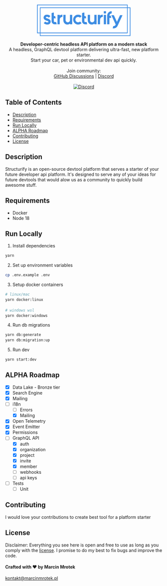 <p align="center">
  <a href="https://github.com/structurify/structurify" target="blank">
    <img src="./structurify.svg" width="300" alt="Nest Logo" />
  </a>
</p>

<div align="center">
  <strong>Developer-centric headless API platform on a modern stack</strong>
</div>

<div align="center">
  A headless, GraphQL devtool platform delivering ultra-fast, new platform starter.<br/>Start your car, pet or environmental dev api quickly.
</div>

<br>

<div align="center">
  Join community: <br>
   <a href="https://github.com/structurify/structurify/discussions">GitHub Discussions</a>
  <span> | </span>
  <a href="https://discord.gg/XXY97KXdG8">Discord</a>
</div>

<br>

<div align="center">
  <a href="https://discord.gg/XXY97KXdG8" target="_blank"><img src="https://img.shields.io/badge/discord-online-brightgreen.svg" alt="Discord"/></a>
</div>

## Table of Contents

- [Description](#description)
- [Requirements](#requirements)
- [Run Locally](#run-locally)
- [ALPHA Roadmap](#alpha-roadmap)
- [Contributing](#contributing)
- [License](#license)

## Description

Structurify is an open-source devtool platform that serves a starter of your future developer api platform. It's designed to serve any of your ideas for future devtools that would alow us as a community to quickly build awesome stuff.

## Requirements

- Docker
- Node 18

## Run Locally

1. Install dependencies
```bash
yarn
```

2. Set up environment variables
```bash
cp .env.example .env
```

3. Setup docker containers
```bash
# linux/mac
yarn docker:linux

# windows wsl
yarn docker:windows
```

4. Run db migrations
```bash
yarn db:generate
yarn db:migration:up
```

5. Run dev
```bash
yarn start:dev
```

## ALPHA Roadmap

- [x] Data Lake - Bronze tier
- [x] Search Engine
- [x] Mailing
- [ ] i18n
  - [ ] Errors
  - [x] Mailing
- [x] Open Telemetry
- [x] Event Emitter
- [x] Permissions
- [ ] GraphQL API
  - [x] auth
  - [x] organization
  - [x] project
  - [x] invite
  - [x] member
  - [ ] webhooks
  - [ ] api keys
- [ ] Tests
  - [ ] Unit

## Contributing

I would love your contributions to create best tool for a platform starter

## License

Disclaimer: Everything you see here is open and free to use as long as you comply with the [license](https://github.com/structurify/structurify/blob/main/LICENSE). I promise to do my best to fix bugs and improve the code.

#### Crafted with ❤️ by Marcin Mrotek

kontakt@marcinmrotek.pl
